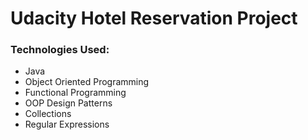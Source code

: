 # Udacity Hotel Reservation Project

### Technologies Used:
* Java
* Object Oriented Programming
* Functional Programming
* OOP Design Patterns
* Collections
* Regular Expressions
